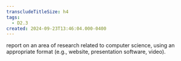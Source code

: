 ```yaml
---
transcludeTitleSize: h4
tags:
  - D2.3
created: 2024-09-23T13:46:04.000-0400
---
```

report on an area of research related to computer science, using an appropriate format (e.g., website, presentation software, video).